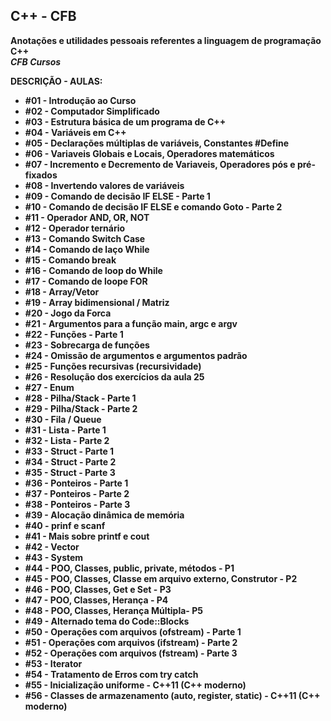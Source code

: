 **<strong>C++ - CFB**
----
  **Anotações e utilidades pessoais referentes a linguagem de programação C++** <br/>
  *CFB Cursos*

**DESCRIÇÃO - AULAS:**

*  **#01 - Introdução ao Curso**
*  **#02 - Computador Simplificado**
*  **#03 - Estrutura básica de um programa de C++**
*  **#04 - Variáveis em C++**
*  **#05 - Declarações múltiplas de variáveis, Constantes #Define**
*  **#06 - Variaveis Globais e Locais, Operadores matemáticos**
*  **#07 - Incremento e Decremento de Variaveis, Operadores pós e pré-fixados**
*  **#08 - Invertendo valores de variáveis**
*  **#09 - Comando de decisão IF ELSE - Parte 1**
*  **#10 - Comando de decisão IF ELSE e comando Goto - Parte 2**
*  **#11 - Operador AND, OR, NOT**
*  **#12 - Operador ternário**
*  **#13 - Comando Switch Case**
*  **#14 - Comando de laço While**
*  **#15 - Comando break**
*  **#16 - Comando de loop do While**
*  **#17 - Comando de loope FOR**
*  **#18 - Array/Vetor**
*  **#19 - Array bidimensional / Matriz**
*  **#20 - Jogo da Forca**
*  **#21 - Argumentos para a função main, argc e argv**
*  **#22 - Funções - Parte 1**
*  **#23 - Sobrecarga de funções**
*  **#24 - Omissão de argumentos e argumentos padrão**
*  **#25 - Funções recursivas (recursividade)**
*  **#26 - Resolução dos exercícios da aula 25**
*  **#27 - Enum**
*  **#28 - Pilha/Stack - Parte 1**
*  **#29 - Pilha/Stack - Parte 2**
*  **#30 - Fila / Queue**
*  **#31 - Lista - Parte 1**
*  **#32 - Lista - Parte 2**
*  **#33 - Struct - Parte 1**
*  **#34 - Struct - Parte 2**
*  **#35 - Struct - Parte 3**
*  **#36 - Ponteiros - Parte 1**
*  **#37 - Ponteiros - Parte 2**
*  **#38 - Ponteiros - Parte 3**
*  **#39 - Alocação dinâmica de memória**
*  **#40 - prinf e scanf**
*  **#41 - Mais sobre printf e cout**
*  **#42 - Vector**
*  **#43 - System**
*  **#44 - POO, Classes, public, private, métodos - P1**
*  **#45 - POO, Classes, Classe em arquivo externo, Construtor - P2**
*  **#46 - POO, Classes, Get e Set - P3**
*  **#47 - POO, Classes, Herança - P4**
*  **#48 - POO, Classes, Herança Múltipla- P5**
*  **#49 - Alternado tema do Code::Blocks**
*  **#50 - Operações com arquivos (ofstream) - Parte 1**
*  **#51 - Operações com arquivos (ifstream) - Parte 2**
*  **#52 - Operações com arquivos (fstream) - Parte 3**
*  **#53 - Iterator**
*  **#54 - Tratamento de Erros com try catch**
*  **#55 - Inicialização uniforme - C++11 (C++ moderno)**
*  **#56 - Classes de armazenamento (auto, register, static) - C++11 (C++ moderno)**




